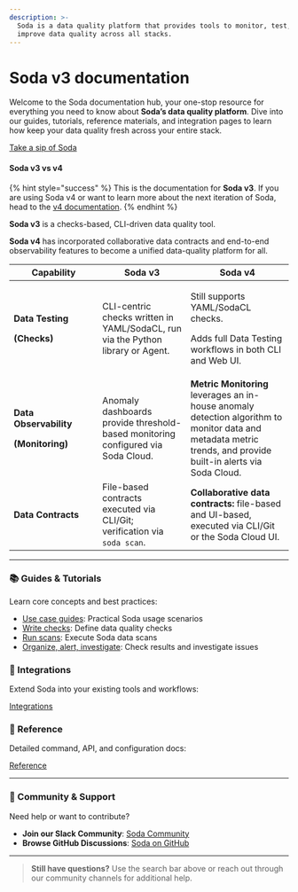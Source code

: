 ```yaml
---
description: >-
  Soda is a data quality platform that provides tools to monitor, test, and
  improve data quality across all stacks.
---
```


# Soda v3 documentation

Welcome to the Soda documentation hub, your one-stop resource for everything you need to know about **Soda’s data quality platform**. Dive into our guides, tutorials, reference materials, and integration pages to learn how keep your data quality fresh across your entire stack.

<a href="quick-start-sip/" class="button primary" data-icon="glass">Take a sip of Soda</a>

#### Soda v3 vs v4

{% hint style="success" %}
This is the documentation for **Soda v3**. If you are using Soda v4 or want to learn more about the next iteration of Soda, head to the [v4 documentation](https://app.gitbook.com/o/ig9n9VJPAFRSFLtZKVB2/s/A2PmHkO5cBgeRPdiPPOG/).
{% endhint %}

**Soda v3** is a checks-based, CLI-driven data quality tool.

**Soda v4** has incorporated collaborative data contracts and end-to-end observability features to become a unified data-quality platform for all.

<table><thead><tr><th width="143.86666870117188">Capability</th><th>Soda v3</th><th>Soda v4</th></tr></thead><tbody><tr><td><p><strong>Data Testing</strong></p><p><strong>(Checks)</strong></p></td><td>CLI-centric checks written in YAML/SodaCL, run via the Python library or Agent.</td><td><p>Still supports YAML/SodaCL checks.</p><p>Adds full Data Testing workflows in both CLI and Web UI.</p></td></tr><tr><td><p><strong>Data Observability</strong></p><p><strong>(Monitoring)</strong></p></td><td>Anomaly dashboards provide threshold-based monitoring configured via Soda Cloud.</td><td><strong>Metric Monitoring</strong> leverages an in-house anomaly detection algorithm to monitor data and metadata metric trends, and provide built-in alerts via Soda Cloud.</td></tr><tr><td><strong>Data Contracts</strong></td><td>File-based contracts executed via CLI/Git; verification via <code>soda scan</code>.</td><td><strong>Collaborative data contracts:</strong> file-based and UI-based, executed via CLI/Git or the Soda Cloud UI.</td></tr></tbody></table>

***

### 📚 Guides & Tutorials

Learn core concepts and best practices:

* <a href="use-case-guides/" class="button secondary" data-icon="map">Use case guides</a>: Practical Soda usage scenarios
* <a href="soda-cl-overview/" class="button secondary" data-icon="memo-circle-check">Write checks</a>: Define data quality checks
* <a href="run-a-scan/" class="button secondary" data-icon="nfc-magnifying-glass">Run scans</a>: Execute Soda data scans
* <a href="collaborate/" class="button secondary" data-icon="magnifying-glass-waveform">Organize, alert, investigate</a>: Check results and investigate issues

### 🔌 Integrations

Extend Soda into your existing tools and workflows:

<a href="integrate-soda/" class="button secondary" data-icon="circle-nodes">Integrations</a>

### 📖 Reference

Detailed command, API, and configuration docs:

<a href="sodacl-reference/" class="button secondary" data-icon="books">Reference</a>

***

### 💬 Community & Support

Need help or want to contribute?

* **Join our Slack Community**: [Soda Community](https://community.soda.io/slack)
* **Browse GitHub Discussions**: [Soda on GitHub](https://github.com/sodadata/soda)

***

> **Still have questions?** Use the search bar above or reach out through our community channels for additional help.
